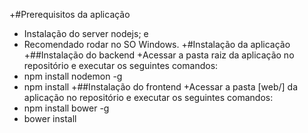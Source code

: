 +#Prerequisitos da aplicação
- Instalação do server nodejs; e
- Recomendado rodar no SO Windows.
+#Instalação da aplicação
+##Instalação do backend
+Acessar a pasta raiz da aplicação no repositório e executar os seguintes comandos:
- npm install nodemon -g
- npm install
+##Instalação do frontend
+Acessar a pasta [web/] da aplicação no repositório e executar os seguintes comandos:
- npm install bower -g
- bower install
